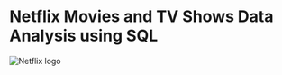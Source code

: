 # Netflix Movies and TV Shows Data Analysis using SQL
![Netflix logo](https://wallpapercave.com/w/wp5063338)
